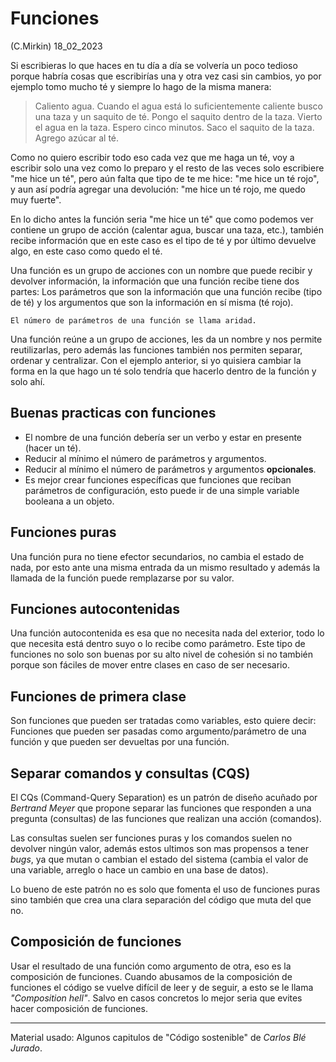 # Funciones
(C.Mirkin) 18_02_2023

Si escribieras lo que haces en tu día a día se volvería un poco tedioso porque habría cosas que escribirías una y otra vez casi sin cambios, yo por ejemplo tomo mucho té y siempre lo hago de la misma manera:

> Caliento agua. Cuando el agua está lo suficientemente caliente busco una taza y un saquito de té. Pongo el saquito dentro de la taza. Vierto el agua en la taza. Espero cinco minutos. Saco el saquito de la taza. Agrego azúcar al té.

Como no quiero escribir todo eso cada vez que me haga un té, voy a escribir solo una vez como lo preparo y el resto de las veces solo escribiere "me hice un té", pero aún falta que tipo de te me hice: "me hice un té rojo", y aun así podría agregar una devolución: "me hice un té rojo, me quedo muy fuerte".

En lo dicho antes la función seria "me hice un té" que como podemos ver contiene un grupo de acción (calentar agua, buscar una taza, etc.), también recibe información que en este caso es el tipo de té y por último devuelve algo, en este caso como quedo el té.

Una función es un grupo de acciones con un nombre que puede recibir y devolver información, la información que una función recibe tiene dos partes: Los parámetros que son la información que una función recibe (tipo de té) y los argumentos que son la información en sí misma (té rojo).

	El número de parámetros de una función se llama aridad.

Una función reúne a un grupo de acciones, les da un nombre y nos permite reutilizarlas, pero además las funciones también nos permiten separar, ordenar y centralizar. Con el ejemplo anterior, si yo quisiera cambiar la forma en la que hago un té solo tendría que hacerlo dentro de la función y solo ahí.

## Buenas practicas con funciones

* El nombre de una función debería ser un verbo y estar en presente (hacer un té).
* Reducir al mínimo el número de parámetros y argumentos.
* Reducir al mínimo el número de parámetros y argumentos **opcionales**.
* Es mejor crear funciones específicas que funciones que reciban parámetros de configuración, esto puede ir de una simple variable booleana a un objeto.

## Funciones puras

Una función pura no tiene efector secundarios, no cambia el estado de nada, por esto ante una misma entrada da un mismo resultado y además la llamada de la función puede remplazarse por su valor.

## Funciones autocontenidas

Una función autocontenida es esa que no necesita nada del exterior, todo lo que necesita está dentro suyo o lo recibe como parámetro. Este tipo de funciones no solo son buenas por su alto nivel de cohesión si no también porque son fáciles de mover entre clases en caso de ser necesario.

## Funciones de primera clase

Son funciones que pueden ser tratadas como variables, esto quiere decir: Funciones que pueden ser pasadas como argumento/parámetro de una función y que pueden ser devueltas por una función.

## Separar comandos y consultas (CQS)

El CQs (Command-Query Separation) es un patrón de diseño acuñado por *Bertrand Meyer* que propone separar las funciones que responden a una pregunta (consultas) de las funciones que realizan una acción (comandos).

Las consultas suelen ser funciones puras y los comandos suelen no devolver ningún valor, además estos ultimos son mas propensos a tener *bugs*, ya que mutan o cambian el estado del sistema (cambia el valor de una variable, arreglo o hace un cambio en una base de datos).

Lo bueno de este patrón no es solo que fomenta el uso de funciones puras sino también que crea una clara separación del código que muta del que no.

## Composición de funciones

Usar el resultado de una función como argumento de otra, eso es la composición de funciones. Cuando abusamos de la composición de funciones el código se vuelve difícil de leer y de seguir, a esto se le llama *"Composition hell"*. Salvo en casos concretos lo mejor seria que evites hacer composición de funciones.

___
Material usado: Algunos capitulos de "Código sostenible" de *Carlos Blé Jurado*.

